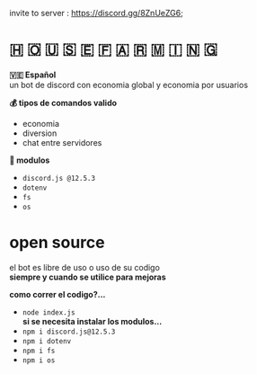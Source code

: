 invite to server : https://discord.gg/8ZnUeZG6;

# 🇭 🇴 🇺 🇸 🇪   🇫 🇦 🇷 🇲 🇮 🇳 🇬

**🇻🇪 Español** \
un bot de discord con economia global y economia por usuarios

**💰 tipos de comandos valido**
 - economia
 - diversion
 - chat entre servidores

**📅 modulos**
 - `discord.js @12.5.3`
 - `dotenv`
 - `fs`
 - `os`

# open source
el bot es libre de uso o uso de su codigo \
__**siempre y cuando se utilice para mejoras**__

**como correr el codigo?...**
- `node index.js` \
**si se necesita instalar los modulos...**
- `npm i discord.js@12.5.3`
- `npm i dotenv`
- `npm i fs`
- `npm i os`
